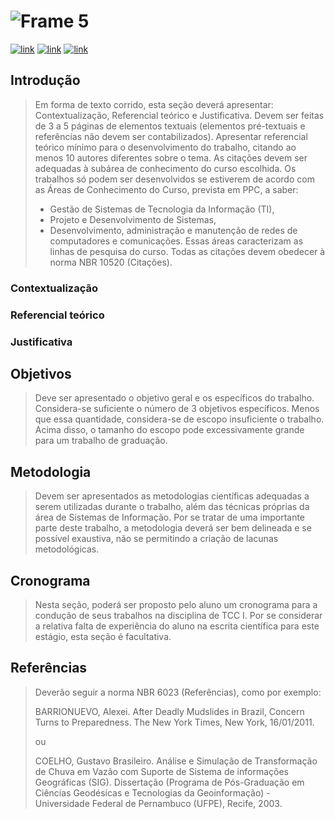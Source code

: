 # ![Frame 5](https://user-images.githubusercontent.com/13178261/141885121-f80ac311-c9d0-4a05-9f39-eddb51d6400f.png)
[![link](https://img.shields.io/badge/word-document-blue?style=for-the-badge&logo=microsoftword)](https://1drv.ms/w/s!Al6cOFDUQS_CwLw1nAK_WPlO_D285g?e=rN6QOi)
[![link](https://img.shields.io/badge/project-backlog-green?style=for-the-badge&logo=github)](https://github.com/users/filipecancio/projects/7)
[![link](https://img.shields.io/badge/figma-prototype-red?style=for-the-badge&logo=figma)](https://www.figma.com/file/ptW4agc4U9YwDvrTXL8B4r/Lambe-SB3)

## Introdução
> Em forma de texto corrido, esta seção deverá apresentar: Contextualização, Referencial teórico e Justificativa. Devem ser feitas de 3 a 5 páginas de elementos textuais (elementos pré-textuais e referências não devem ser contabilizados). Apresentar referencial teórico mínimo para o desenvolvimento do trabalho, citando ao menos 10 autores diferentes sobre o tema. As citações devem ser adequadas à subárea de conhecimento do curso escolhida. Os trabalhos só podem ser desenvolvidos se estiverem de acordo com as Áreas de Conhecimento do Curso, prevista em PPC, a saber:
> - Gestão de Sistemas de Tecnologia da Informação (TI),
> - Projeto e Desenvolvimento de Sistemas,
> - Desenvolvimento, administração e manutenção de redes de computadores e comunicações.
> Essas áreas caracterizam as linhas de pesquisa do curso. Todas as citações devem obedecer à norma NBR 10520 (Citações).
### Contextualização
### Referencial teórico
### Justificativa
## Objetivos
> Deve ser apresentado o objetivo geral e os específicos do trabalho. Considera-se suficiente o número de 3 objetivos específicos. Menos que essa quantidade, considera-se de escopo insuficiente o trabalho. Acima disso, o tamanho do escopo pode excessivamente grande para um trabalho de graduação.
## Metodologia
> Devem ser apresentados as metodologias científicas adequadas a serem utilizadas durante o trabalho, além das técnicas próprias da área de Sistemas de Informação. Por se tratar de uma importante parte deste trabalho, a metodologia deverá ser bem delineada e se possível exaustiva, não se permitindo a criação de lacunas metodológicas.
## Cronograma
> Nesta seção, poderá ser proposto pelo aluno um cronograma para a condução de seus trabalhos na disciplina de TCC I. Por se considerar a relativa falta de experiência do aluno na escrita científica para este estágio, esta seção é facultativa.
## Referências
> Deverão seguir a norma NBR 6023 (Referências), como por exemplo:
>
>BARRIONUEVO, Alexei. After Deadly Mudslides in Brazil, Concern Turns to Preparedness. The New York Times, New York, 16/01/2011.
>
> ou
>
> COELHO, Gustavo Brasileiro. Análise e Simulação de Transformação de Chuva em Vazão com Suporte de Sistema de informações Geográficas (SIG). Dissertação (Programa de Pós-Graduação em Ciências Geodésicas e Tecnologias da Geoinformação) - Universidade Federal de Pernambuco (UFPE), Recife, 2003.
